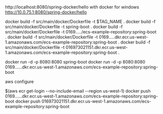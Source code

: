 http://localhost:8080/spring-docker/hello
with docker for windows
http://10.0.75.1:8080/spring-docker/hello


docker build -f src/main/docker/Dockerfile -t $TAG_NAME .
docker build -f src/main/docker/Dockerfile -t spring-boot .
docker build -f src/main/docker/Dockerfile -t 0169...../ecs-example-repository:spring-boot .
docker build -f src/main/docker/Dockerfile -t 0169.....dkr.ecr.us-west-1.amazonaws.com/ecs-example-repository:spring-boot .
docker build -f src/main/docker/Dockerfile -t 016973021151.dkr.ecr.us-west-1.amazonaws.com/ecs-example-repository:spring-boot .
  
docker run -d -p 8080:8080 spring-boot 
docker run -d -p 8080:8080 0169......dkr.ecr.us-west-1.amazonaws.com/ecs-example-repository:spring-boot

aws configure

$(aws ecr get-login --no-include-email --region us-west-1)
 docker push 0169......dkr.ecr.us-west-1.amazonaws.com/ecs-example-repository:spring-boot
 docker push 016973021151.dkr.ecr.us-west-1.amazonaws.com/ecs-example-repository:spring-boot

  
